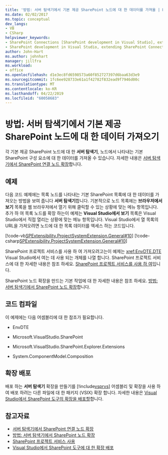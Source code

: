 ```yaml
---
title: '방법: 서버 탐색기에서 기본 제공 SharePoint 노드에 대 한 데이터를 가져올 | Microsoft Docs'
ms.date: 02/02/2017
ms.topic: conceptual
dev_langs:
- VB
- CSharp
helpviewer_keywords:
- SharePoint Connections [SharePoint development in Visual Studio], extending a node
- SharePoint development in Visual Studio, extending SharePoint Connections node in Server Explorer
author: John-Hart
ms.author: johnhart
manager: jillfra
ms.workload:
- office
ms.openlocfilehash: d1e3ec8fd6598573a60f852727397d6baa63d3e9
ms.sourcegitcommit: 1fc6ee928733e61a1f42782f832ead9f7946d00c
ms.translationtype: MT
ms.contentlocale: ko-KR
ms.lasthandoff: 04/22/2019
ms.locfileid: "60058683"
---
```

# <a name="how-to-get-data-for-a-built-in-sharepoint-node-in-server-explorer"></a>방법: 서버 탐색기에서 기본 제공 SharePoint 노드에 대 한 데이터 가져오기
  각 기본 제공 SharePoint 노드에 대 한 **서버 탐색기**, 노드에서 나타내는 기본 SharePoint 구성 요소에 대 한 데이터를 가져올 수 있습니다. 자세한 내용은 [서버 탐색기에서 SharePoint 연결 노드 확장](../sharepoint/extending-the-sharepoint-connections-node-in-server-explorer.md)합니다.

## <a name="example"></a>예제
 다음 코드 예제에는 목록 노드를 나타내는 기본 SharePoint 목록에 대 한 데이터를 가져오는 방법을 보여 줍니다 **서버 탐색기**합니다. 기본적으로 노드 목록에는 **브라우저에서 보기** 목록을 웹 브라우저에서 열기 위해 클릭할 수 있는 상황에 맞는 메뉴 항목입니다. 추가 하 여 목록 노드를 확장 하는이 예제는 **Visual Studio에서 보기** 목록은 Visual Studio에서 직접 열리는 상황에 맞는 메뉴 항목입니다. Visual Studio에서 열 목록의 URL을 가져오려면 노드에 대 한 목록 데이터를 액세스 하는 코드입니다.

 [!code-vb[SPExtensibility.ProjectSystemExtension.General#10](../sharepoint/codesnippet/VisualBasic/projectsystemexamples/extension/serverexplorerextensionnodeinfo.vb#10)]
 [!code-csharp[SPExtensibility.ProjectSystemExtension.General#10](../sharepoint/codesnippet/CSharp/projectsystemexamples/extension/serverexplorerextensionnodeinfo.cs#10)]

 SharePoint 프로젝트 서비스를 사용 하 여 가져오려고는이 예제는 <xref:EnvDTE.DTE> Visual Studio에서 여는 데 사용 되는 개체를 나열 합니다. SharePoint 프로젝트 서비스에 대 한 자세한 내용은 참조 하세요. [SharePoint 프로젝트 서비스를 사용 하 여](../sharepoint/using-the-sharepoint-project-service.md)입니다.

 SharePoint 노드 확장을 만드는 기본 작업에 대 한 자세한 내용은 참조 하세요. [방법: 서버 탐색기에서 SharePoint 노드 확장](../sharepoint/how-to-extend-a-sharepoint-node-in-server-explorer.md)합니다.

## <a name="compile-the-code"></a>코드 컴파일
 이 예제에는 다음 어셈블리에 대 한 참조가 필요합니다.

- EnvDTE

- Microsoft.VisualStudio.SharePoint

- Microsoft.VisualStudio.SharePoint.Explorer.Extensions

- System.ComponentModel.Composition

## <a name="deploy-the-extension"></a>확장 배포
 배포 하는 **서버 탐색기** 확장을 만들기를 [!include[vsprvs](../sharepoint/includes/vsprvs-md.md)] 어셈블리 및 확장을 사용 하 여 배포 하려는 다른 파일에 대 한 패키지 (VSIX) 확장 합니다. 자세한 내용은 [Visual Studio에서 SharePoint 도구의 확장을 배포할](../sharepoint/deploying-extensions-for-the-sharepoint-tools-in-visual-studio.md)합니다.

## <a name="see-also"></a>참고자료
- [서버 탐색기에서 SharePoint 연결 노드 확장](../sharepoint/extending-the-sharepoint-connections-node-in-server-explorer.md)
- [방법: 서버 탐색기에서 SharePoint 노드 확장](../sharepoint/how-to-extend-a-sharepoint-node-in-server-explorer.md)
- [SharePoint 프로젝트 서비스 사용](../sharepoint/using-the-sharepoint-project-service.md)
- [Visual Studio에서 SharePoint 도구에 대 한 확장 배포](../sharepoint/deploying-extensions-for-the-sharepoint-tools-in-visual-studio.md)
